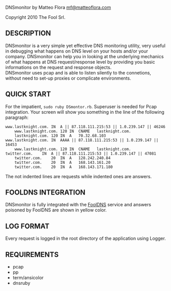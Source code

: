 DNSmonitor by Matteo Flora <mf@matteoflora.com>

Copyright 2010 The Fool Srl.


DESCRIPTION
-----------

DNSmonitor is a very simple yet effective DNS monitoring utility, very useful in debugging what happens on DNS level on your hosts and/or your company. DNSmonitor can help you in looking at the underlying mechanics of what happens at DNS request/response level by providing you basic informations on the request and response objects.  
DNSmonitor uses pcap and is able to listen silently to the connetions, without need to set-up proxies or complicate environments.

QUICK START
-----------

For the impatient, `sudo ruby DSmontor.rb`. Superuser is needed for Pcap integration. Your screen will show you something in the line of the following paragraph:

	www.lastknight.com.	IN	A || 87.118.111.215:53 || 1.0.239.147 || 46246
		www.lastknight.com.	120	IN	CNAME	lastknight.com.
		lastknight.com.	120	IN	A	70.32.68.103
	www.lastknight.com.	IN	AAAA || 87.118.111.215:53 || 1.0.239.147 || 16453
		www.lastknight.com.	120	IN	CNAME	lastknight.com.
	twitter.com.	IN	A || 87.118.111.215:53 || 1.0.239.147 || 47081
		twitter.com.	20	IN	A	128.242.240.84
		twitter.com.	20	IN	A	168.143.161.20
		twitter.com.	20	IN	A	168.143.171.180

The not indented lines are requests while indented ones are answers.

FOOLDNS INTEGRATION
-------------------

DNSmonitor is fully integrated with the [FoolDNS](http://www.fooldns.org) service and answers poisoned by FoolDNS are shown in yellow color.

LOG FORMAT
----------

Every request is logged in the root directory of the application using Logger.

REQUIREMENTS
------------

* pcap
* pp
* term/ansicolor
* dnsruby
